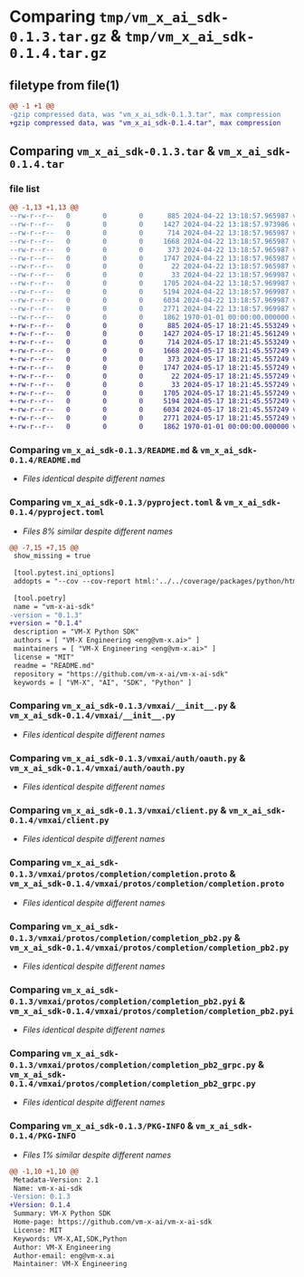 # Comparing `tmp/vm_x_ai_sdk-0.1.3.tar.gz` & `tmp/vm_x_ai_sdk-0.1.4.tar.gz`

## filetype from file(1)

```diff
@@ -1 +1 @@
-gzip compressed data, was "vm_x_ai_sdk-0.1.3.tar", max compression
+gzip compressed data, was "vm_x_ai_sdk-0.1.4.tar", max compression
```

## Comparing `vm_x_ai_sdk-0.1.3.tar` & `vm_x_ai_sdk-0.1.4.tar`

### file list

```diff
@@ -1,13 +1,13 @@
--rw-r--r--   0        0        0      885 2024-04-22 13:18:57.965987 vm_x_ai_sdk-0.1.3/README.md
--rw-r--r--   0        0        0     1427 2024-04-22 13:18:57.973986 vm_x_ai_sdk-0.1.3/pyproject.toml
--rw-r--r--   0        0        0      714 2024-04-22 13:18:57.965987 vm_x_ai_sdk-0.1.3/vmxai/__init__.py
--rw-r--r--   0        0        0     1668 2024-04-22 13:18:57.965987 vm_x_ai_sdk-0.1.3/vmxai/auth/oauth.py
--rw-r--r--   0        0        0      373 2024-04-22 13:18:57.965987 vm_x_ai_sdk-0.1.3/vmxai/auth/provider.py
--rw-r--r--   0        0        0     1747 2024-04-22 13:18:57.965987 vm_x_ai_sdk-0.1.3/vmxai/client.py
--rw-r--r--   0        0        0       22 2024-04-22 13:18:57.965987 vm_x_ai_sdk-0.1.3/vmxai/protos/__init__.py
--rw-r--r--   0        0        0       33 2024-04-22 13:18:57.969987 vm_x_ai_sdk-0.1.3/vmxai/protos/completion/__init__.py
--rw-r--r--   0        0        0     1705 2024-04-22 13:18:57.969987 vm_x_ai_sdk-0.1.3/vmxai/protos/completion/completion.proto
--rw-r--r--   0        0        0     5194 2024-04-22 13:18:57.969987 vm_x_ai_sdk-0.1.3/vmxai/protos/completion/completion_pb2.py
--rw-r--r--   0        0        0     6034 2024-04-22 13:18:57.969987 vm_x_ai_sdk-0.1.3/vmxai/protos/completion/completion_pb2.pyi
--rw-r--r--   0        0        0     2771 2024-04-22 13:18:57.969987 vm_x_ai_sdk-0.1.3/vmxai/protos/completion/completion_pb2_grpc.py
--rw-r--r--   0        0        0     1862 1970-01-01 00:00:00.000000 vm_x_ai_sdk-0.1.3/PKG-INFO
+-rw-r--r--   0        0        0      885 2024-05-17 18:21:45.553249 vm_x_ai_sdk-0.1.4/README.md
+-rw-r--r--   0        0        0     1427 2024-05-17 18:21:45.561249 vm_x_ai_sdk-0.1.4/pyproject.toml
+-rw-r--r--   0        0        0      714 2024-05-17 18:21:45.553249 vm_x_ai_sdk-0.1.4/vmxai/__init__.py
+-rw-r--r--   0        0        0     1668 2024-05-17 18:21:45.557249 vm_x_ai_sdk-0.1.4/vmxai/auth/oauth.py
+-rw-r--r--   0        0        0      373 2024-05-17 18:21:45.557249 vm_x_ai_sdk-0.1.4/vmxai/auth/provider.py
+-rw-r--r--   0        0        0     1747 2024-05-17 18:21:45.557249 vm_x_ai_sdk-0.1.4/vmxai/client.py
+-rw-r--r--   0        0        0       22 2024-05-17 18:21:45.557249 vm_x_ai_sdk-0.1.4/vmxai/protos/__init__.py
+-rw-r--r--   0        0        0       33 2024-05-17 18:21:45.557249 vm_x_ai_sdk-0.1.4/vmxai/protos/completion/__init__.py
+-rw-r--r--   0        0        0     1705 2024-05-17 18:21:45.557249 vm_x_ai_sdk-0.1.4/vmxai/protos/completion/completion.proto
+-rw-r--r--   0        0        0     5194 2024-05-17 18:21:45.557249 vm_x_ai_sdk-0.1.4/vmxai/protos/completion/completion_pb2.py
+-rw-r--r--   0        0        0     6034 2024-05-17 18:21:45.557249 vm_x_ai_sdk-0.1.4/vmxai/protos/completion/completion_pb2.pyi
+-rw-r--r--   0        0        0     2771 2024-05-17 18:21:45.557249 vm_x_ai_sdk-0.1.4/vmxai/protos/completion/completion_pb2_grpc.py
+-rw-r--r--   0        0        0     1862 1970-01-01 00:00:00.000000 vm_x_ai_sdk-0.1.4/PKG-INFO
```

### Comparing `vm_x_ai_sdk-0.1.3/README.md` & `vm_x_ai_sdk-0.1.4/README.md`

 * *Files identical despite different names*

### Comparing `vm_x_ai_sdk-0.1.3/pyproject.toml` & `vm_x_ai_sdk-0.1.4/pyproject.toml`

 * *Files 8% similar despite different names*

```diff
@@ -7,15 +7,15 @@
 show_missing = true
 
 [tool.pytest.ini_options]
 addopts = "--cov --cov-report html:'../../coverage/packages/python/html' --cov-report xml:'../../coverage/packages/python/coverage.xml' --html='../../reports/packages/python/unittests/html/index.html' --junitxml='../../reports/packages/python/unittests/junit.xml'"
 
 [tool.poetry]
 name = "vm-x-ai-sdk"
-version = "0.1.3"
+version = "0.1.4"
 description = "VM-X Python SDK"
 authors = [ "VM-X Engineering <eng@vm-x.ai>" ]
 maintainers = [ "VM-X Engineering <eng@vm-x.ai>" ]
 license = "MIT"
 readme = "README.md"
 repository = "https://github.com/vm-x-ai/vm-x-ai-sdk"
 keywords = [ "VM-X", "AI", "SDK", "Python" ]
```

### Comparing `vm_x_ai_sdk-0.1.3/vmxai/__init__.py` & `vm_x_ai_sdk-0.1.4/vmxai/__init__.py`

 * *Files identical despite different names*

### Comparing `vm_x_ai_sdk-0.1.3/vmxai/auth/oauth.py` & `vm_x_ai_sdk-0.1.4/vmxai/auth/oauth.py`

 * *Files identical despite different names*

### Comparing `vm_x_ai_sdk-0.1.3/vmxai/client.py` & `vm_x_ai_sdk-0.1.4/vmxai/client.py`

 * *Files identical despite different names*

### Comparing `vm_x_ai_sdk-0.1.3/vmxai/protos/completion/completion.proto` & `vm_x_ai_sdk-0.1.4/vmxai/protos/completion/completion.proto`

 * *Files identical despite different names*

### Comparing `vm_x_ai_sdk-0.1.3/vmxai/protos/completion/completion_pb2.py` & `vm_x_ai_sdk-0.1.4/vmxai/protos/completion/completion_pb2.py`

 * *Files identical despite different names*

### Comparing `vm_x_ai_sdk-0.1.3/vmxai/protos/completion/completion_pb2.pyi` & `vm_x_ai_sdk-0.1.4/vmxai/protos/completion/completion_pb2.pyi`

 * *Files identical despite different names*

### Comparing `vm_x_ai_sdk-0.1.3/vmxai/protos/completion/completion_pb2_grpc.py` & `vm_x_ai_sdk-0.1.4/vmxai/protos/completion/completion_pb2_grpc.py`

 * *Files identical despite different names*

### Comparing `vm_x_ai_sdk-0.1.3/PKG-INFO` & `vm_x_ai_sdk-0.1.4/PKG-INFO`

 * *Files 1% similar despite different names*

```diff
@@ -1,10 +1,10 @@
 Metadata-Version: 2.1
 Name: vm-x-ai-sdk
-Version: 0.1.3
+Version: 0.1.4
 Summary: VM-X Python SDK
 Home-page: https://github.com/vm-x-ai/vm-x-ai-sdk
 License: MIT
 Keywords: VM-X,AI,SDK,Python
 Author: VM-X Engineering
 Author-email: eng@vm-x.ai
 Maintainer: VM-X Engineering
```

